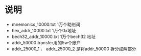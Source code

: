 # 说明
- mnemonics_10000.txt 1万个助剂词
- hex_addr_10000.txt 1万个0x地址
- bech32_addr_10000.txt 1万个bech32 地址
- addr_50000 transfer用的5w个账户
- addr_25000_1 、 addr_25000_2 是将addr_50000 拆分成两部分